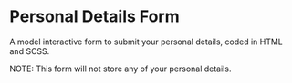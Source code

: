 # Personal Details Form

A model interactive form to submit your personal details, coded in HTML and SCSS.

NOTE: This form will not store any of your personal details.
